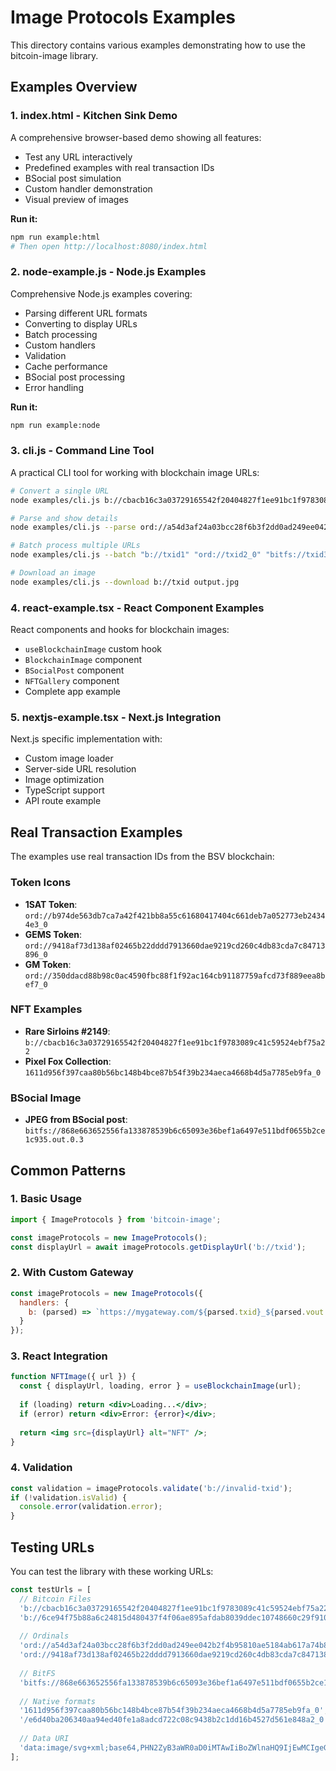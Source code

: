 # Image Protocols Examples

This directory contains various examples demonstrating how to use the bitcoin-image library.

## Examples Overview

### 1. **index.html** - Kitchen Sink Demo
A comprehensive browser-based demo showing all features:
- Test any URL interactively
- Predefined examples with real transaction IDs
- BSocial post simulation
- Custom handler demonstration
- Visual preview of images

**Run it:**
```bash
npm run example:html
# Then open http://localhost:8080/index.html
```

### 2. **node-example.js** - Node.js Examples
Comprehensive Node.js examples covering:
- Parsing different URL formats
- Converting to display URLs
- Batch processing
- Custom handlers
- Validation
- Cache performance
- BSocial post processing
- Error handling

**Run it:**
```bash
npm run example:node
```

### 3. **cli.js** - Command Line Tool
A practical CLI tool for working with blockchain image URLs:

```bash
# Convert a single URL
node examples/cli.js b://cbacb16c3a03729165542f20404827f1ee91bc1f9783089c41c59524ebf75a22

# Parse and show details
node examples/cli.js --parse ord://a54d3af24a03bcc28f6b3f2dd0ad249ee042b2f4b95810ae5184ab617a74b8b9_0

# Batch process multiple URLs
node examples/cli.js --batch "b://txid1" "ord://txid2_0" "bitfs://txid3.out.0.3"

# Download an image
node examples/cli.js --download b://txid output.jpg
```

### 4. **react-example.tsx** - React Component Examples
React components and hooks for blockchain images:
- `useBlockchainImage` custom hook
- `BlockchainImage` component
- `BSocialPost` component
- `NFTGallery` component
- Complete app example

### 5. **nextjs-example.tsx** - Next.js Integration
Next.js specific implementation with:
- Custom image loader
- Server-side URL resolution
- Image optimization
- TypeScript support
- API route example

## Real Transaction Examples

The examples use real transaction IDs from the BSV blockchain:

### Token Icons
- **1SAT Token**: `ord://b974de563db7ca7a42f421bb8a55c61680417404c661deb7a052773eb24344e3_0`
- **GEMS Token**: `ord://9418af73d138af02465b22dddd7913660dae9219cd260c4db83cda7c84713896_0`
- **GM Token**: `ord://350ddacd88b98c0ac4590fbc88f1f92ac164cb91187759afcd73f889eea8bef7_0`

### NFT Examples
- **Rare Sirloins #2149**: `b://cbacb16c3a03729165542f20404827f1ee91bc1f9783089c41c59524ebf75a22`
- **Pixel Fox Collection**: `1611d956f397caa80b56bc148b4bce87b54f39b234aeca4668b4d5a7785eb9fa_0`

### BSocial Image
- **JPEG from BSocial post**: `bitfs://868e663652556fa133878539b6c65093e36bef1a6497e511bdf0655b2ce1c935.out.0.3`

## Common Patterns

### 1. Basic Usage
```javascript
import { ImageProtocols } from 'bitcoin-image';

const imageProtocols = new ImageProtocols();
const displayUrl = await imageProtocols.getDisplayUrl('b://txid');
```

### 2. With Custom Gateway
```javascript
const imageProtocols = new ImageProtocols({
  handlers: {
    b: (parsed) => `https://mygateway.com/${parsed.txid}_${parsed.vout || 0}`
  }
});
```

### 3. React Integration
```jsx
function NFTImage({ url }) {
  const { displayUrl, loading, error } = useBlockchainImage(url);
  
  if (loading) return <div>Loading...</div>;
  if (error) return <div>Error: {error}</div>;
  
  return <img src={displayUrl} alt="NFT" />;
}
```

### 4. Validation
```javascript
const validation = imageProtocols.validate('b://invalid-txid');
if (!validation.isValid) {
  console.error(validation.error);
}
```

## Testing URLs

You can test the library with these working URLs:

```javascript
const testUrls = [
  // Bitcoin Files
  'b://cbacb16c3a03729165542f20404827f1ee91bc1f9783089c41c59524ebf75a22',
  'b://6ce94f75b88a6c24815d480437f4f06ae895afdab8039ddec10748660c29f910_0',
  
  // Ordinals
  'ord://a54d3af24a03bcc28f6b3f2dd0ad249ee042b2f4b95810ae5184ab617a74b8b9_0',
  'ord://9418af73d138af02465b22dddd7913660dae9219cd260c4db83cda7c84713896_0',
  
  // BitFS
  'bitfs://868e663652556fa133878539b6c65093e36bef1a6497e511bdf0655b2ce1c935.out.0.3',
  
  // Native formats
  '1611d956f397caa80b56bc148b4bce87b54f39b234aeca4668b4d5a7785eb9fa_0',
  '/e6d40ba206340aa94ed40fe1a8adcd722c08c9438b2c1dd16b4527d561e848a2_0',
  
  // Data URI
  'data:image/svg+xml;base64,PHN2ZyB3aWR0aD0iMTAwIiBoZWlnaHQ9IjEwMCIgeG1sbnM9Imh0dHA6Ly93d3cudzMub3JnLzIwMDAvc3ZnIj48Y2lyY2xlIGN4PSI1MCIgY3k9IjUwIiByPSI0MCIgZmlsbD0iIzAwN2JmZiIvPjwvc3ZnPg==',
];
```